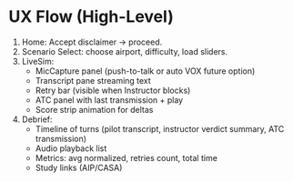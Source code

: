 # UX Flow (High-Level)

1. Home: Accept disclaimer -> proceed.
2. Scenario Select: choose airport, difficulty, load sliders.
3. LiveSim:
   - MicCapture panel (push-to-talk or auto VOX future option)
   - Transcript pane streaming text
   - Retry bar (visible when Instructor blocks)
   - ATC panel with last transmission + play
   - Score strip animation for deltas
4. Debrief:
   - Timeline of turns (pilot transcript, instructor verdict summary, ATC transmission)
   - Audio playback list
   - Metrics: avg normalized, retries count, total time
   - Study links (AIP/CASA)

